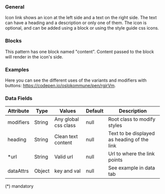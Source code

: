 ### General

Icon link shows an icon at the left side and a text on the right side. The text can have a heading and a description or only one of them. The icon is optional, and can be added using a block or using the style guide css icons.

### Blocks

This pattern has one block named "content". Content passed to the block will render in the icon's side.

### Examples

Here you can see the different uses of the variants and modifiers with buttons: <a href="https://codepen.io/oslokommune/pen/rgjrVm" target="_blank">https://codepen.io/oslokommune/pen/rgjrVm</a>.

### Data Fields

| Attribute | Type   | Values               | Default | Description                                 |
| --------- | ------ | -------------------- | ------- | ------------------------------------------- |
| modifiers | String | Any global css class | null    | Root class to modify styles                 |
| heading   | String | Clean text content   | null    | Text to be displayed as heading of the link |
| \*url     | String | Valid url            | null    | Url to where the link points                |
| dataAttrs | Object | key and val          | null    | See example in data tab                     |

(\*) mandatory
